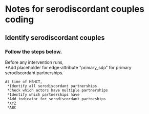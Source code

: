 # Notes for serodiscordant couples coding

## Identify serodiscordant couples

### Follow the steps below.

Before any intervention runs,  
  *Add placeholder for edge-attribute "primary_sdp" for primary serodiscordant partnerships.  
    
    

    At time of HBHCT,   
     *Identify all serodiscordant partnerships  
     *Check which actors have multiple partnerships  
     *Identify which partnerships have   
     *Add indicator for serodiscordant partneships  
     *XYZ  
     *ABC
